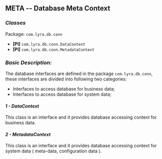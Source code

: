 ## META -- Database Meta Context

### __*Classes*__
Package: `com.lyra.db.conn`

- __[PI]__ `com.lyra.db.conn.DataContext`
- __[PI]__ `com.lyra.db.conn.MetadataContext`

### __*Basic Description:*__

The database interfaces are defined in the package `com.lyra.db.conn`, these interfaces are divided into following two categories:

* Interfaces to access database for business data;
* Interfaces to access database for system data;

#### *1 - DataContext*

This class is an interface and it provides database accessing context for business data.

#### *2 - MetadataContext*

This class is an interface and it provides database accessing context for system data ( meta-data, configuration data ).

